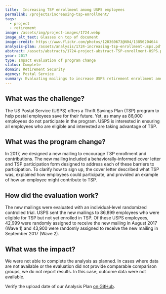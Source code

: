 ```yaml
---
title:  Increasing TSP enrollment among USPS employees
permalink: /projects/increasing-tsp-enrollment/
tags:
  - project
  - retirement 
image: /assets/img/project-images/1724.webp
image_alt_text: Glasses on top of document
image-credit: https://www.flickr.com/photos/120360673@N04/13856204644
analysis-plan: /assets/analysis/1724-increasing-tsp-enrollment-usps.pdf
abstract: /assets/abstracts/1724-project-abstract-TSP-enrollment-USPS.pdf
year: 2017
type: Impact evaluation of program change
status: Complete
domain: Retirement Security
agency: Postal Service
summary: Evaluating mailings to increase USPS retirement enrollment and contributions
---
```


## What was the challenge?

The US Postal Service (USPS) offers a Thrift Savings Plan (TSP) program to help postal employees save for their future. Yet, as many as 86,000 employees do not participate in the program. USPS is interested in ensuring all employees who are eligible and interested are taking advantage of TSP. 

## What was the program change?

In 2017, we designed a new mailing to encourage TSP enrollment and contributions. The new mailing included a behaviorally-informed cover letter and TSP participation form designed to address each of these barriers to participation. To clarify how to sign up, the cover letter described what TSP was, explained how employees could participate, and provided an example of how an employee might contribute to TSP. 

## How did the evaluation work?

The new mailings were evaluated with an individual-level randomized controlled trial. USPS sent the new mailings to 86,899 employees who were eligible for TSP but not yet enrolled in TSP. Of these USPS employees, 42,999 were randomly assigned to receive the new mailing  in August 2017 (Wave 1) and 43,900 were randomly assigned to receive the new mailing in September 2017 (Wave 2).   

## What was the impact?

We were not able to complete the analysis as planned. In cases where data are not available or the evaluation did not provide comparable comparison groups, we do not report results. In this case, outcome data were not available.  

Verify the upload date of our Analysis Plan <a href="https://github.com/gsa-oes/office-of-evaluation-sciences/commits/master/assets/analysis/1724-increasing-tsp-enrollment-usps.pdf">on GitHub</a>.
